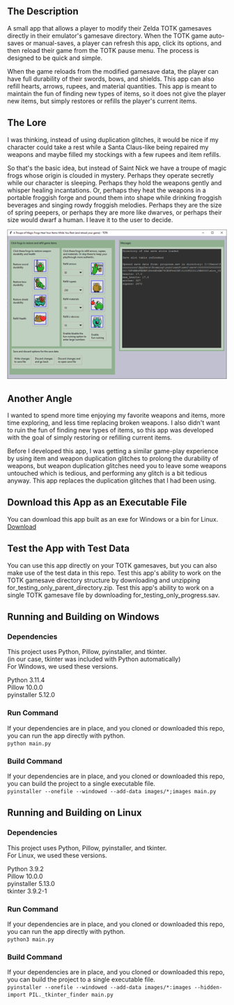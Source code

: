 ## The Description  
A small app that allows a player to modify their Zelda TOTK gamesaves directly in their 
emulator's gamesave directory. When the TOTK game auto-saves or manual-saves, a player 
can refresh this app, click its options, and then reload their game from the TOTK pause 
menu. The process is designed to be quick and simple.

When the game reloads from the modified gamesave data, the player can have full durability 
of their swords, bows, and shields. This app can also refill hearts, arrows, rupees, and 
material quantities. This app is meant to maintain the fun of finding new types of items, 
so it does not give the player new items, but simply restores or refills the player's current items.

## The Lore
I was thinking, instead of using duplication glitches, it would be nice if my character 
could take a rest while a Santa Claus-like being repaired my weapons and maybe filled my 
stockings with a few rupees and item refills.

So that's the basic idea, but instead of Saint Nick we have a troupe of magic frogs whose 
origin is clouded in mystery. Perhaps they operate secretly while our character is sleeping. 
Perhaps they hold the weapons gently and whisper healing incantations. Or, perhaps they 
heat the weapons in a portable froggish forge and pound them into shape while drinking
froggish beverages and singing rowdy froggish melodies. Perhaps they are the size of spring 
peepers, or perhaps they are more like dwarves, or perhaps their size would dwarf a human. 
I leave it to the user to decide.

![app preview](doc/app_preview.png)

## Another Angle
I wanted to spend more time enjoying my favorite weapons and items, more time exploring, and 
less time replacing broken weapons. I also didn't want to ruin the fun of finding new types 
of items, so this app was developed with the goal of simply restoring or refilling current items.

Before I developed this app, I was getting a similar game-play experience by using item and 
weapon duplication glitches to prolong the durability of weapons, but weapon duplication 
glitches need you to leave some weapons untouched which is tedious, and performing any glitch 
is a bit tedious anyway. This app replaces the duplication glitches that I had been using.

## Download this App as an Executable File  
You can download this app built as an exe for Windows or a bin for Linux.  
[Download](https://github.com/principia16870705/gamesave-modifier-for-totk-to-restore-refill-items/releases/tag/v1.0.0)

## Test the App with Test Data  
You can use this app directly on your TOTK gamesaves, but you can also make use of the test 
data in this repo. Test this app's ability to work on the TOTK gamesave directory structure by 
downloading and unzipping for_testing_only_parent_directory.zip. Test this app's ability 
to work on a single TOTK gamesave file by downloading for_testing_only_progress.sav.

## Running and Building on Windows  

### Dependencies  
This project uses Python, Pillow, pyinstaller, and tkinter.  
(in our case, tkinter was included with Python automatically)  
For Windows, we used these versions.

Python 3.11.4  
Pillow 10.0.0  
pyinstaller 5.12.0  

### Run Command  
If your dependencies are in place, and you cloned or downloaded this repo, you can run the 
app directly with python.  
`python main.py`

### Build Command  
If your dependencies are in place, and you cloned or downloaded this repo, you can build 
the project to a single executable file.  
`pyinstaller --onefile --windowed --add-data images/*;images main.py`

## Running and Building on Linux  

### Dependencies  
This project uses Python, Pillow, pyinstaller, and tkinter.  
For Linux, we used these versions.

Python 3.9.2  
Pillow 10.0.0  
pyinstaller 5.13.0  
tkinter 3.9.2-1  

### Run Command  
If your dependencies are in place, and you cloned or downloaded this repo, you can run the 
app directly with python.  
`python3 main.py`

### Build Command  
If your dependencies are in place, and you cloned or downloaded this repo, you can build 
the project to a single executable file.  
`pyinstaller --onefile --windowed --add-data images/*:images --hidden-import PIL._tkinter_finder main.py`
